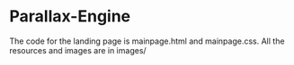 # Parallax-Engine

The code for the landing page is mainpage.html and mainpage.css.
All the resources and images are in images/

